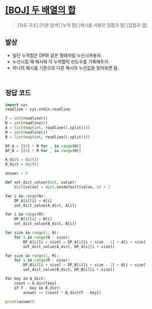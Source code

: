 # [[BOJ] 두 배열의 합](https://www.acmicpc.net/problem/2143)

> [자료 구조] [이분 탐색] [누적 합] [해시를 사용한 집합과 맵] [집합과 맵]

## 발상

- 일단 누적합은 DP와 같은 형태처럼 누산시켜놓자.
- 누산시킬 때 해시에 각 누적합의 빈도수를 기록해두자.
- 하나의 해시를 기준으로 다른 해시의 누산값을 찾아보면 됨.

## <br>정답 코드

```python
import sys
readline = sys.stdin.readline

T = int(readline())
N = int(readline())
A = list(map(int, readline().split()))
M = int(readline())
B = list(map(int, readline().split()))

DP_A = [[0] * N for _ in range(N)]
DP_B = [[0] * M for _ in range(M)]

A_dict = dict()
B_dict = dict()

answer = 0

def set_dict_value(dict, value):
    dict[value] = dict.setdefault(value, 0) + 1

for i in range(N):
    DP_A[i][i] = A[i]
    set_dict_value(A_dict, A[i])

for i in range(M):
    DP_B[i][i] = B[i]
    set_dict_value(B_dict, B[i])

for size in range(1, N):
    for i in range(N - size):
        DP_A[i][i + size] = DP_A[i][i + size - 1] + A[i + size]
        set_dict_value(A_dict, DP_A[i][i + size])

for size in range(1, M):
    for i in range(M - size):
        DP_B[i][i + size] = DP_B[i][i + size - 1] + B[i + size]
        set_dict_value(B_dict, DP_B[i][i + size])

for key in A_dict:
    count = A_dict[key]
    if T - key in B_dict:
        answer += (count * B_dict[T - key])

print(answer)
```
